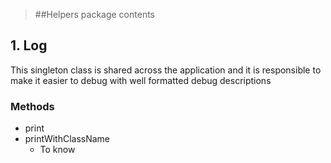 >##Helpers package contents

## 1. Log
This singleton class is shared across the application and it is responsible
to make it easier to debug with well formatted debug descriptions

### Methods
* print
* printWithClassName
    * To know 
